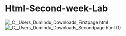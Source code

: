 # Html-Second-week-Lab

![_C__Users_Dumindu_Downloads_Firstpage html](https://user-images.githubusercontent.com/109640405/214606650-15ee1f61-771e-4d54-bd50-a15ca5f0ca9c.png)
![_C__Users_Dumindu_Downloads_Secondpage html (1)](https://user-images.githubusercontent.com/109640405/214617141-e1af8be8-facf-4658-8bf3-322343812693.png)
